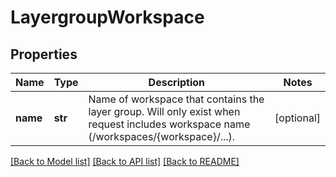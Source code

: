 # LayergroupWorkspace

## Properties
Name | Type | Description | Notes
------------ | ------------- | ------------- | -------------
**name** | **str** | Name of workspace that contains the layer group. Will only exist when request includes workspace name (/workspaces/{workspace}/...). | [optional] 

[[Back to Model list]](../README.md#documentation-for-models) [[Back to API list]](../README.md#documentation-for-api-endpoints) [[Back to README]](../README.md)


